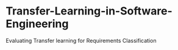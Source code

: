# Transfer-Learning-in-Software-Engineering
Evaluating Transfer learning for Requirements Classification
